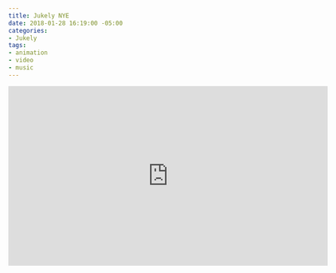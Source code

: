 ```yaml
---
title: Jukely NYE
date: 2018-01-28 16:19:00 -05:00
categories:
- Jukely
tags:
- animation
- video
- music
---
```


<div class="video-widescreen">
	<iframe src="https://player.vimeo.com/video/253156741?&loop=1" width="640" height="360" frameborder="0" webkitallowfullscreen mozallowfullscreen allowfullscreen></iframe>
</div>